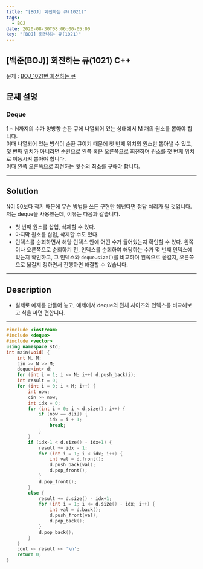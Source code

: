 ```yaml
---
title: "[BOJ] 회전하는 큐(1021)"
tags:
  - BOJ
date: 2020-08-30T08:06:00-05:00
key: "[BOJ] 회전하는 큐(1021)"
---
```


## [백준(BOJ)] 회전하는 큐(1021) C++

<!--more-->

문제 : [BOJ_1021번 회전하는 큐](https://www.acmicpc.net/problem/1021)

## 문제 설명

### Deque

1 ~ N까지의 수가 양방향 순환 큐에 나열되어 있는 상태에서 M 개의 원소를 뽑아야 합니다.<br>
이때 나열되어 있는 방식이 순환 큐이기 때문에 첫 번째 위치의 원소만 뽑아낼 수 있고, 첫 번째 위치가 아니라면 순환으로 왼쪽 혹은 오른쪽으로 회전하며 원소를 첫 번째 위치로 이동시켜 뽑아야 합니다.<br>
이때 왼쪽 오른쪽으로 회전하는 횟수의 최소를 구해야 합니다.<br>


---

## Solution

N이 50보다 작기 때문에 무슨 방법을 쓰든 구현만 해낸다면 정답 처리가 될 것입니다.<br>
저는 deque을 사용했는데, 이유는 다음과 같습니다.<br>
- 첫 번째 원소를 삽입, 삭제할 수 있다.
- 마지막 원소를 삽입, 삭제할 수도 있다.
- 인덱스를 순회하면서 해당 인덱스 안에 어떤 수가 들어있는지 확인할 수 있다.
왼쪽이나 오른쪽으로 순회하기 전, 인덱스를 순회하여 해당하는 수가 몇 번째 인덱스에 있는지 확인하고, 그 인덱스와 `deque.size()`를 비교하며 왼쪽으로 옮길지, 오른쪽으로 옮길지 정하면서 진행하면 해결할 수 있습니다.<br>

---

## Description
- 실제로 예제를 만들어 놓고, 예제에서 deque의 전체 사이즈와 인덱스를 비교해보고 식을 짜면 편합니다.

---

```cpp
#include <iostream>
#include <deque>
#include <vector>
using namespace std;
int main(void) {
	int N, M;
	cin >> N >> M;
	deque<int> d;
	for (int i = 1; i <= N; i++) d.push_back(i);
	int result = 0;
	for (int i = 0; i < M; i++) {
		int now;
		cin >> now;
		int idx = 0;
		for (int i = 0; i < d.size(); i++) {
			if (now == d[i]) {
				idx = i + 1;
				break;
			}
		}
		if (idx-1 < d.size() - idx+1) {
			result += idx - 1;
			for (int i = 1; i < idx; i++) {
				int val = d.front();
				d.push_back(val);
				d.pop_front();
			}
			d.pop_front();
		}
		else {
			result += d.size() - idx+1;
			for (int i = 1; i <= d.size() - idx; i++) {
				int val = d.back();
				d.push_front(val);
				d.pop_back();
			}
			d.pop_back();
		}
	}
	cout << result << '\n';
	return 0;
}
```
